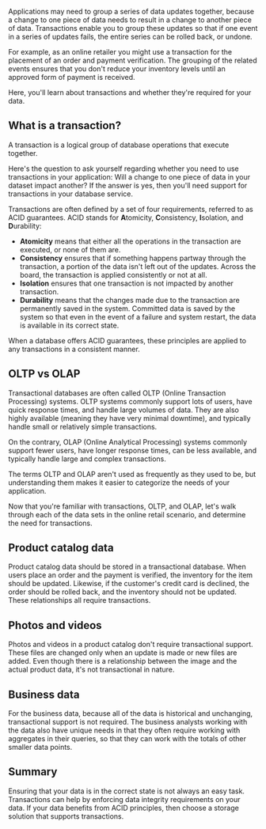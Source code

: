 Applications may need to group a series of data updates together, because a change to one piece of data needs to result in a change to another piece of data. Transactions enable you to group these updates so that if one event in a series of updates fails, the entire series can be rolled back, or undone. 

For example, as an online retailer you might use a transaction for the placement of an order and payment verification. The grouping of the related events ensures that you don't reduce your inventory levels until an approved form of payment is received.

Here, you'll learn about transactions and whether they're required for your data.

## What is a transaction?

A transaction is a logical group of database operations that execute together.

Here's the question to ask yourself regarding whether you need to use transactions in your application: Will a change to one piece of data in your dataset impact another? If the answer is yes, then you'll need support for transactions in your database service.

Transactions are often defined by a set of four requirements, referred to as ACID guarantees. ACID stands for **A**tomicity, **C**onsistency, **I**solation, and **D**urability:

- **Atomicity** means that either all the operations in the transaction are executed, or none of them are.
- **Consistency** ensures that if something happens partway through the transaction, a portion of the data isn't left out of the updates. Across the board, the transaction is applied consistently or not at all.
- **Isolation** ensures that one transaction is not impacted by another transaction.
- **Durability** means that the changes made due to the transaction are permanently saved in the system. Committed data is saved by the system so that even in the event of a failure and system restart, the data is available in its correct state.

When a database offers ACID guarantees, these principles are applied to any transactions in a consistent manner.

## OLTP vs OLAP

Transactional databases are often called OLTP (Online Transaction Processing) systems. OLTP systems commonly support lots of users, have quick response times, and handle large volumes of data. They are also highly available (meaning they have very minimal downtime), and typically handle small or relatively simple transactions.

On the contrary, OLAP (Online Analytical Processing) systems commonly support fewer users, have longer response times, can be less available, and typically handle large and complex transactions.

The terms OLTP and OLAP aren't used as frequently as they used to be, but understanding them makes it easier to categorize the needs of your application. 

Now that you're familiar with transactions, OLTP, and OLAP, let's walk through each of the data sets in the online retail scenario, and determine the need for transactions.

## Product catalog data

Product catalog data should be stored in a transactional database. When users place an order and the payment is verified, the inventory for the item should be updated. Likewise, if the customer's credit card is declined, the order should be rolled back, and the inventory should not be updated. These relationships all require transactions.

## Photos and videos

Photos and videos in a product catalog don't require transactional support. These files are changed only when an update is made or new files are added. Even though there is a relationship between the image and the actual product data, it's not transactional in nature.

## Business data

For the business data, because all of the data is historical and unchanging, transactional support is not required. The business analysts working with the data also have unique needs in that they often require working with aggregates in their queries, so that they can work with the totals of other smaller data points.

## Summary

Ensuring that your data is in the correct state is not always an easy task. Transactions can help by enforcing data integrity requirements on your data. If your data benefits from ACID principles, then choose a storage solution that supports transactions.
